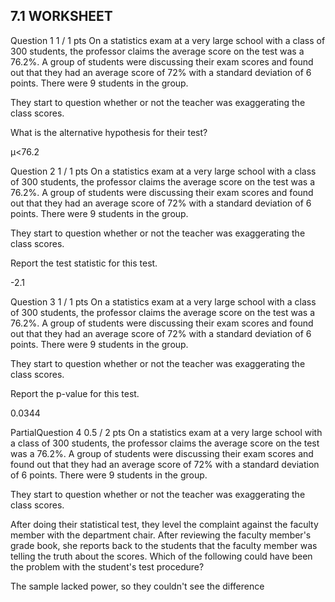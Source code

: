 ## 7.1 WORKSHEET

Question 1
1 / 1 pts
On a  statistics exam at a very large school with a class of 300 students, the professor claims the average score on the test was a 76.2%.  A group of students were discussing their exam scores and found out that they had an average score of 72% with a standard deviation of 6 points.  There were 9 students in the group.

They start to question whether or not the teacher was exaggerating the class scores.

What is the alternative hypothesis for their test?


  μ<76.2

Question 2
1 / 1 pts
On a statistics exam at a very large school with a class of 300 students, the professor claims the average score on the test was a 76.2%. A group of students were discussing their exam scores and found out that they had an average score of 72% with a standard deviation of 6 points. There were 9 students in the group.

They start to question whether or not the teacher was exaggerating the class scores.

Report the test statistic for this test.

-2.1

Question 3
1 / 1 pts
On a statistics exam at a very large school with a class of 300 students, the professor claims the average score on the test was a 76.2%. A group of students were discussing their exam scores and found out that they had an average score of 72% with a standard deviation of 6 points. There were 9 students in the group.

They start to question whether or not the teacher was exaggerating the class scores.

Report the p-value for this test.

0.0344

PartialQuestion 4
0.5 / 2 pts
On a statistics exam at a very large school with a class of 300 students, the professor claims the average score on the test was a 76.2%. A group of students were discussing their exam scores and found out that they had an average score of 72% with a standard deviation of 6 points. There were 9 students in the group.

They start to question whether or not the teacher was exaggerating the class scores.

After doing their statistical test, they level the complaint against the faculty member with the department chair.
After reviewing the faculty member's grade book, she reports back to the students that the faculty member was telling the truth about the scores.
Which of the following could have been the problem with the student's test procedure?



  The sample lacked power, so they couldn't see the difference
